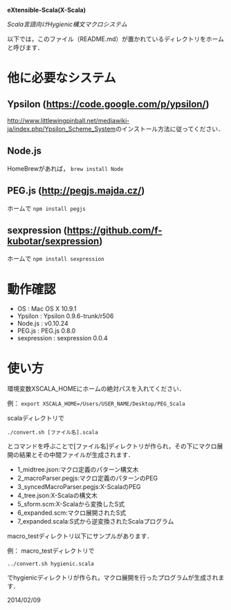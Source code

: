 **eXtensible-Scala(X-Scala)**

*Scala言語向けHygienic構文マクロシステム*




以下では，このファイル（README.md）が置かれているディレクトリをホームと呼びます．


# 他に必要なシステム

## Ypsilon (<https://code.google.com/p/ypsilon/>)

<http://www.littlewingpinball.net/mediawiki-ja/index.php/Ypsilon_Scheme_System>のインストール方法に従ってください．


## Node.js

HomeBrewがあれば，
`brew install Node`


## PEG.js (<http://pegjs.majda.cz/>)

ホームで
`npm install pegjs`


## sexpression (<https://github.com/f-kubotar/sexpression>)

ホームで
`npm install sexpression`




# 動作確認

* OS              : Mac OS X 10.9.1
* Ypsilon         : Ypsilon 0.9.6-trunk/r506
* Node.js         : v0.10.24
* PEG.js          : PEG.js 0.8.0
* sexpression     : sexpression 0.0.4



# 使い方

環境変数XSCALA_HOMEにホームの絶対パスを入れてください．

例：
`export XSCALA_HOME=/Users/USER_NAME/Desktop/PEG_Scala`

scalaディレクトリで

`./convert.sh [ファイル名].scala`

とコマンドを呼ぶことで[ファイル名]ディレクトリが作られ，その下にマクロ展開の結果とその中間ファイルが生成されます．

* 1_midtree.json:マクロ定義のパターン構文木
* 2_macroParser.pegjs:マクロ定義のパターンのPEG
* 3_syncedMacroParser.pegjs:X-ScalaのPEG
* 4_tree.json:X-Scalaの構文木
* 5_sform.scm:X-Scalaから変換したS式
* 6_expanded.scm:マクロ展開されたS式
* 7_expanded.scala:S式から逆変換されたScalaプログラム



macro_testディレクトリ以下にサンプルがあります．

例：
macro_testディレクトリで

`../convert.sh hygienic.scala`

でhygienicディレクトリが作られ，マクロ展開を行ったプログラムが生成されます．



2014/02/09
